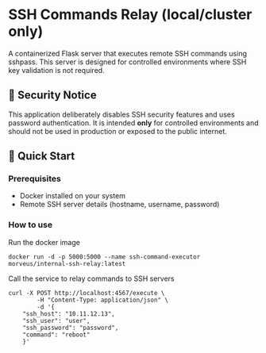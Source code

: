 # SSH Commands Relay (local/cluster only)

A containerized Flask server that executes remote SSH commands using sshpass. This server is designed for controlled environments where SSH key validation is not required.

## 🚨 Security Notice

This application deliberately disables SSH security features and uses password authentication. It is intended **only** for controlled environments and should not be used in production or exposed to the public internet.

## 🚀 Quick Start

### Prerequisites

- Docker installed on your system
- Remote SSH server details (hostname, username, password)

### How to use

Run the docker image
```
docker run -d -p 5000:5000 --name ssh-command-executor morveus/internal-ssh-relay:latest
```

Call the service to relay commands to SSH servers

```
curl -X POST http://localhost:4567/execute \
        -H "Content-Type: application/json" \
        -d '{
    "ssh_host": "10.11.12.13",
    "ssh_user": "user",
    "ssh_password": "password",
    "command": "reboot"
    }'
```